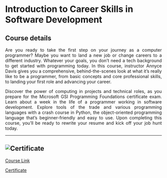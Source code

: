 # Introduction to Career Skills in Software Development

## Course details

<p align="justify">Are you ready to take the first step on your journey as a computer programmer? Maybe you want to land a new job or change careers to a different industry. Whatever your goals, you don’t need a tech background to get started with programming today. In this course, instructor Annyce Davis gives you a comprehensive, behind-the-scenes look at what it’s really like to be a programmer, from basic concepts and core professional skills, to landing your first role and advancing your career.</p>

<p align="justify">Discover the power of computing in projects and technical roles, as you prepare for the Microsoft GSI Programming Foundations certificate exam. Learn about a week in the life of a programmer working in software development. Explore tools of the trade and various programming languages with a crash course in Python, the object-oriented programming language that’s beginner-friendly and easy to use. Upon completing this course, you’ll be ready to rewrite your resume and kick off your job hunt today.</p>

---

## ![Certificate](https://media.licdn.com/dms/image/v2/D4D22AQGlfXoZwBO0rw/feedshare-shrink_1280/feedshare-shrink_1280/0/1728995028724?e=1732752000&v=beta&t=uzm0vYEL_dGzsCbs3eKO7n26y-lV-TnWKm7_K1jj6O0 "LinkedIn Learning Certificate of Completion")

[Course Link](https://www.linkedin.com/learning/introduction-to-career-skills-in-software-development/beginning-your-programming-journey)

[Certificate](https://www.linkedin.com/learning/certificates/051326b44e6a213c663db1e908b0950fa1aa143a9fe248fa212b82f03ff3eade)

